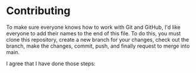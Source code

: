 # Contributing
To make sure everyone knows how to work with Git and GitHub, I'd like everyone to add their names to the end of this file.
To do this, you must clone this repository, create a new branch for your changes, check out the branch, make the changes,
commit, push, and finally request to merge into main.  

I agree that I have done those steps:
